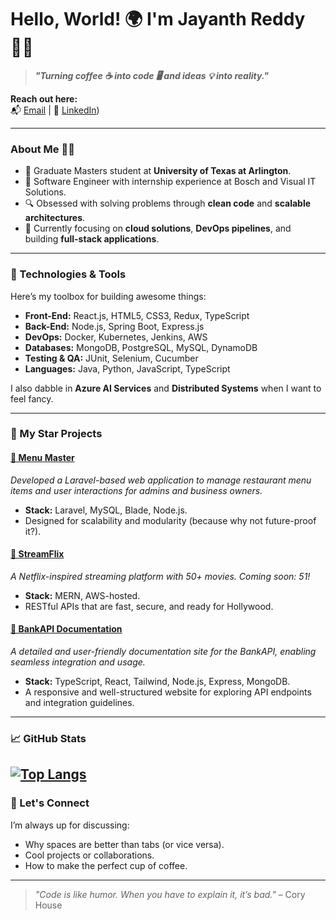 # Hello, World! 🌍 I'm Jayanth Reddy 👨‍💻  

> **_"Turning coffee ☕ into code 🖥️ and ideas 💡 into reality."_**

**Reach out here:**  
📬 [Email](mailto:jayanth.gundala@outlook.com) | 💼 [LinkedIn](https://linkedin.com/in/jayanthreddy-gundala))

---

### **About Me** 🤹‍♂️
- 🌟 Graduate Masters student at **University of Texas at Arlington**.
- 💼 Software Engineer with internship experience at Bosch and Visual IT Solutions.
- 🔍 Obsessed with solving problems through **clean code** and **scalable architectures**.
- 🎯 Currently focusing on **cloud solutions**, **DevOps pipelines**, and building **full-stack applications**.

---

### **🚀 Technologies & Tools**
Here’s my toolbox for building awesome things:

- **Front-End:** React.js, HTML5, CSS3, Redux, TypeScript  
- **Back-End:** Node.js, Spring Boot, Express.js  
- **DevOps:** Docker, Kubernetes, Jenkins, AWS  
- **Databases:** MongoDB, PostgreSQL, MySQL, DynamoDB  
- **Testing & QA:** JUnit, Selenium, Cucumber  
- **Languages:** Java, Python, JavaScript, TypeScript

I also dabble in **Azure AI Services** and **Distributed Systems** when I want to feel fancy.

---

### **🌟 My Star Projects**
#### [**🍱 Menu Master**](https://github.com/jayanth-27/Menu-Master)  
*Developed a Laravel-based web application to manage restaurant menu items and user interactions for admins and business owners.*  
- **Stack:** Laravel, MySQL, Blade, Node.js. 
- Designed for scalability and modularity (because why not future-proof it?).  

#### [**🎥 StreamFlix**](https://github.com/jayanth-27/clone-netflix)  
*A Netflix-inspired streaming platform with 50+ movies. Coming soon: 51!*  
- **Stack:** MERN, AWS-hosted.  
- RESTful APIs that are fast, secure, and ready for Hollywood.  

#### [**📄 BankAPI Documentation**](https://github.com/jayanth-27/API_Doc)  
*A detailed and user-friendly documentation site for the BankAPI, enabling seamless integration and usage.*  
- **Stack:** TypeScript, React, Tailwind, Node.js, Express, MongoDB.  
- A responsive and well-structured website for exploring API endpoints and integration guidelines.


---

### **📈 GitHub Stats**
[![Top Langs](https://github-readme-stats.vercel.app/api/top-langs/?username=jayanth-27&layout=donut)](https://github.com/jayanth-27/github-readme-stats)
---

### **🤝 Let's Connect**
I’m always up for discussing:
- Why spaces are better than tabs (or vice versa).
- Cool projects or collaborations.  
- How to make the perfect cup of coffee.  


---

> _"Code is like humor. When you have to explain it, it’s bad."_ – Cory House

